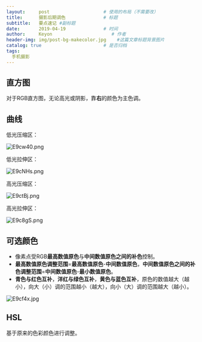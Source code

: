 ```yaml
---
layout:     post                    # 使用的布局（不需要改）
title:      摄影后期调色              # 标题 
subtitle:   要点速记 #副标题
date:       2019-04-19              # 时间
author:     Keyon                      # 作者
header-img: img/post-bg-makecolor.jpg    #这篇文章标题背景图片
catalog: true                       # 是否归档
tags:
  手机摄影
---
```


## 直方图
对于RGB直方图，无论高光或阴影，靠**右**的颜色为主色调。

## 曲线
低光压缩区：

![E9cw40.png](https://s2.ax1x.com/2019/04/19/E9cw40.png)

低光拉伸区：

![E9cNHs.png](https://s2.ax1x.com/2019/04/19/E9cNHs.png)

高光压缩区：

![E9ctBj.png](https://s2.ax1x.com/2019/04/19/E9ctBj.png)

高光拉伸区：

![E9c8gS.png](https://s2.ax1x.com/2019/04/19/E9c8gS.png)

## 可选颜色
* 像素点受RGB**最高数值原色**与**中间数值原色之间的补色**控制。
* **最高数值原色调整范围**=**最高数值原色**-**中间数值原色**，**中间数值原色之间的补色调整范围**=**中间数值原色**-**最小数值原色**。
* **青色与红色互补**，**洋红与绿色互补**，**黄色与蓝色互补**，原色的数值越大（越小），向大（小）调的范围越小（越大），向小（大）调的范围越大（越小）。

![E9cf4x.jpg](https://s2.ax1x.com/2019/04/19/E9cf4x.jpg)

## HSL
基于原来的色彩颜色进行调整。